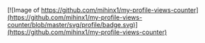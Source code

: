 [![Image of https://github.com/mihinx1/my-profile-views-counter](https://github.com/mihinx1/my-profile-views-counter/blob/master/svg/profile/badge.svg)](https://github.com/mihinx1/my-profile-views-counter)
